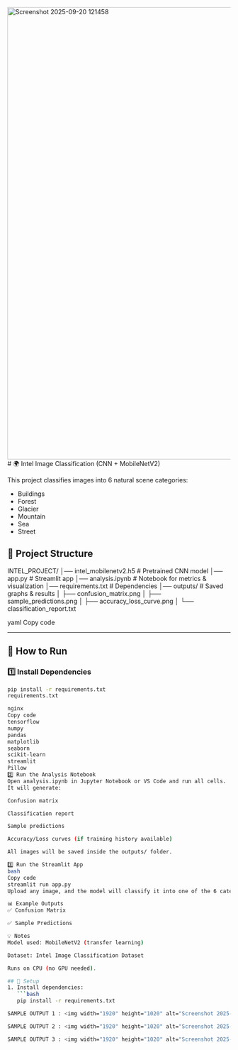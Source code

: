 <img width="1920" height="1020" alt="Screenshot 2025-09-20 121458" src="https://github.com/user-attachments/assets/041b7e59-d97c-46e3-b475-00a95d320d6d" /># 🌍 Intel Image Classification (CNN + MobileNetV2)

This project classifies images into 6 natural scene categories:
- Buildings
- Forest
- Glacier
- Mountain
- Sea
- Street

## 📂 Project Structure
INTEL_PROJECT/
│── intel_mobilenetv2.h5 # Pretrained CNN model
│── app.py # Streamlit app
│── analysis.ipynb # Notebook for metrics & visualization
│── requirements.txt # Dependencies
│── outputs/ # Saved graphs & results
│ ├── confusion_matrix.png
│ ├── sample_predictions.png
│ ├── accuracy_loss_curve.png
│ └── classification_report.txt

yaml
Copy code

---

## 🚀 How to Run

### 1️⃣ Install Dependencies
```bash
pip install -r requirements.txt
requirements.txt

nginx
Copy code
tensorflow
numpy
pandas
matplotlib
seaborn
scikit-learn
streamlit
Pillow
2️⃣ Run the Analysis Notebook
Open analysis.ipynb in Jupyter Notebook or VS Code and run all cells.
It will generate:

Confusion matrix

Classification report

Sample predictions

Accuracy/Loss curves (if training history available)

All images will be saved inside the outputs/ folder.

3️⃣ Run the Streamlit App
bash
Copy code
streamlit run app.py
Upload any image, and the model will classify it into one of the 6 categories.

📊 Example Outputs
✅ Confusion Matrix

✅ Sample Predictions

💡 Notes
Model used: MobileNetV2 (transfer learning)

Dataset: Intel Image Classification Dataset

Runs on CPU (no GPU needed).

## 📌 Setup
1. Install dependencies:
   ```bash
   pip install -r requirements.txt

SAMPLE OUTPUT 1 : <img width="1920" height="1020" alt="Screenshot 2025-09-20 121554" src="https://github.com/user-attachments/assets/2e1e3ab9-5588-4cdd-805f-c05a81451569" />

SAMPLE OUTPUT 2 : <img width="1920" height="1020" alt="Screenshot 2025-09-20 121458" src="https://github.com/user-attachments/assets/ac280e12-35a9-44e1-a635-7698a09d748d" />

SAMPLE OUTPUT 3 : <img width="1920" height="1020" alt="Screenshot 2025-09-20 121522" src="https://github.com/user-attachments/assets/e67f2ff1-1cd3-4bf5-b26a-7be851fe3c91" />



